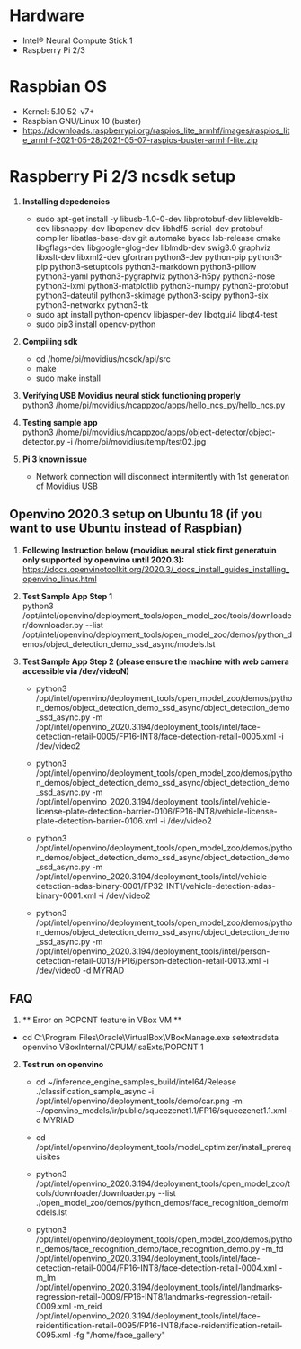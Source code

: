 # Hardware
  - Intel® Neural Compute Stick 1
  - Raspberry Pi 2/3 

# Raspbian OS  
  - Kernel: 5.10.52-v7+
  - Raspbian GNU/Linux 10 (buster)
  - https://downloads.raspberrypi.org/raspios_lite_armhf/images/raspios_lite_armhf-2021-05-28/2021-05-07-raspios-buster-armhf-lite.zip  
  
# Raspberry Pi 2/3 ncsdk setup 

1. **Installing depedencies**    
    - sudo apt-get install -y libusb-1.0-0-dev libprotobuf-dev libleveldb-dev libsnappy-dev libopencv-dev libhdf5-serial-dev protobuf-compiler libatlas-base-dev git automake byacc lsb-release cmake libgflags-dev libgoogle-glog-dev liblmdb-dev swig3.0 graphviz libxslt-dev libxml2-dev gfortran python3-dev python-pip python3-pip python3-setuptools python3-markdown python3-pillow python3-yaml python3-pygraphviz python3-h5py python3-nose python3-lxml python3-matplotlib python3-numpy python3-protobuf python3-dateutil python3-skimage python3-scipy python3-six python3-networkx python3-tk
    - sudo apt install python-opencv libjasper-dev libqtgui4 libqt4-test
    - sudo pip3 install opencv-python

2. **Compiling sdk**     
   - cd /home/pi/movidius/ncsdk/api/src  
   - make  
   - sudo make install     

3. **Verifying USB Movidius neural stick functioning properly**    
python3 /home/pi/movidius/ncappzoo/apps/hello_ncs_py/hello_ncs.py

4. **Testing sample app**   
python3 /home/pi/movidius/ncappzoo/apps/object-detector/object-detector.py -i /home/pi/movidius/temp/test02.jpg   

5. **Pi 3 known issue**
   - Network connection will disconnect intermitently with 1st generation of Movidius USB   

## Openvino 2020.3 setup on Ubuntu 18 (if you want to use Ubuntu instead of Raspbian)

1. **Following Instruction below (movidius neural stick first generatuin only supported by openvino until 2020.3):**    
https://docs.openvinotoolkit.org/2020.3/_docs_install_guides_installing_openvino_linux.html   


2. **Test Sample App Step 1**    
python3 /opt/intel/openvino/deployment_tools/open_model_zoo/tools/downloader/downloader.py --list /opt/intel/openvino/deployment_tools/open_model_zoo/demos/python_demos/object_detection_demo_ssd_async/models.lst

3. **Test Sample App Step 2 (please ensure the machine with web camera accessible via /dev/videoN)**     
    - python3 /opt/intel/openvino/deployment_tools/open_model_zoo/demos/python_demos/object_detection_demo_ssd_async/object_detection_demo_ssd_async.py -m /opt/intel/openvino_2020.3.194/deployment_tools/intel/face-detection-retail-0005/FP16-INT8/face-detection-retail-0005.xml -i /dev/video2 

    - python3 /opt/intel/openvino/deployment_tools/open_model_zoo/demos/python_demos/object_detection_demo_ssd_async/object_detection_demo_ssd_async.py -m /opt/intel/openvino_2020.3.194/deployment_tools/intel/vehicle-license-plate-detection-barrier-0106/FP16-INT8/vehicle-license-plate-detection-barrier-0106.xml -i /dev/video2

    - python3 /opt/intel/openvino/deployment_tools/open_model_zoo/demos/python_demos/object_detection_demo_ssd_async/object_detection_demo_ssd_async.py -m  /opt/intel/openvino_2020.3.194/deployment_tools/intel/vehicle-detection-adas-binary-0001/FP32-INT1/vehicle-detection-adas-binary-0001.xml -i /dev/video2

    - python3 /opt/intel/openvino/deployment_tools/open_model_zoo/demos/python_demos/object_detection_demo_ssd_async/object_detection_demo_ssd_async.py -m  /opt/intel/openvino_2020.3.194/deployment_tools/intel/person-detection-retail-0013/FP16/person-detection-retail-0013.xml -i /dev/video0 -d MYRIAD


## FAQ

1. ** Error on POPCNT feature in VBox VM **       
- cd C:\Program Files\Oracle\VirtualBox\VBoxManage.exe setextradata openvino VBoxInternal/CPUM/IsaExts/POPCNT 1

2. **Test run on openvino**    
    - cd ~/inference_engine_samples_build/intel64/Release     
   ./classification_sample_async -i /opt/intel/openvino/deployment_tools/demo/car.png -m ~/openvino_models/ir/public/squeezenet1.1/FP16/squeezenet1.1.xml -d MYRIAD

    - cd /opt/intel/openvino/deployment_tools/model_optimizer/install_prerequisites

    - python3 /opt/intel/openvino_2020.3.194/deployment_tools/open_model_zoo/tools/downloader/downloader.py  --list ./open_model_zoo/demos/python_demos/face_recognition_demo/models.lst

    - python3 /opt/intel/openvino/deployment_tools/open_model_zoo/demos/python_demos/face_recognition_demo/face_recognition_demo.py -m_fd /opt/intel/openvino_2020.3.194/deployment_tools/intel/face-detection-retail-0004/FP16-INT8/face-detection-retail-0004.xml -m_lm /opt/intel/openvino_2020.3.194/deployment_tools/intel/landmarks-regression-retail-0009/FP16-INT8/landmarks-regression-retail-0009.xml -m_reid /opt/intel/openvino_2020.3.194/deployment_tools/intel/face-reidentification-retail-0095/FP16-INT8/face-reidentification-retail-0095.xml -fg "/home/face_gallery"
